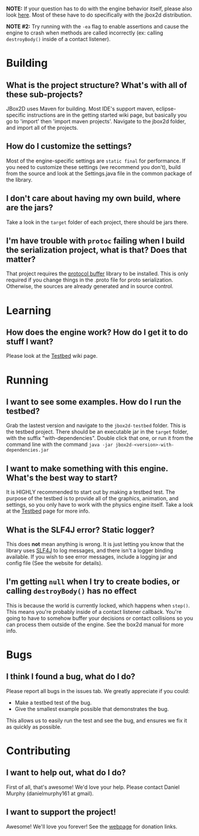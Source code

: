 **NOTE:** If your question has to do with the engine behavior itself, please also look [here](http://www.box2d.org/forum/viewtopic.php?f=9&t=558).  Most of these have to do specifically with the jbox2d distribution.

**NOTE #2:** Try running with the `-ea` flag to enable assertions and cause the engine to crash when methods are called incorrectly (ex: calling `destroyBody()` inside of a contact listener).



# Building #
## What is the project structure?  What's with all of these sub-projects? ##
JBox2D uses Maven for building.  Most IDE's support maven, eclipse-specific instructions are in the getting started wiki page, but basically you go to 'import' then 'import maven projects'.  Navigate to the jbox2d folder, and import all of the projects.

## How do I customize the settings? ##
Most of the engine-specific settings are `static final` for performance.  If you need to customize these settings (we recommend you don't), build from the source and look at the Settings.java file in the common package of the library.

## I don't care about having my own build, where are the jars? ##
Take a look in the `target` folder of each project, there should be jars there.

## I'm have trouble with `protoc` failing when I build the serialization project, what is that?  Does that matter? ##
That project requires the [protocol buffer](http://code.google.com/p/protobuf/) library to be installed.  This is only required if you change things in the .proto file for proto serialization.  Otherwise, the sources are already generated and in source control.

# Learning #
## How does the engine work?  How do I get it to do stuff I want? ##
Please look at the [Testbed](Testbed.md) wiki page.

# Running #
## I want to see some examples.  How do I run the testbed? ##
Grab the lastest version and navigate to the `jbox2d-testbed` folder.  This is the testbed project.  There should be an executable jar in the `target` folder, with the suffix "with-dependencies".  Double click that one, or run it from the command line with the command `java -jar jbox2d-<version>-with-dependencies.jar`

## I want to make something with this engine.  What's the best way to start? ##
It is HIGHLY recommended to start out by making a testbed test.  The purpose of the testbed is to provide all of the graphics, animation, and settings, so you only have to work with the physics engine itself.  Take a look at the [Testbed](Testbed.md) page for more info.

## What is the SLF4J error?  Static logger? ##
This does **not** mean anything is wrong.  It is just letting you know that the library uses [SLF4J](http://www.slf4j.org/) to log messages, and there isn't a logger binding available.  If you wish to see error messages, include a logging jar and config file (See the website for details).

## I'm getting `null` when I try to create bodies, or calling `destroyBody()` has no effect ##
This is because the world is currently locked, which happens when `step()`.  This means you're probably inside of a contact listener callback.  You're going to have to somehow buffer your decisions or contact collisions so you can process them outside of the engine.  See the box2d manual for more info.

# Bugs #
## I think I found a bug, what do I do? ##
Please report all bugs in the issues tab.  We greatly appreciate if you could:
  * Make a testbed test of the bug.
  * Give the smallest example possible that demonstrates the bug.

This allows us to easily run the test and see the bug, and ensures we fix it as quickly as possible.

# Contributing #
## I want to help out, what do I do? ##
First of all, that's awesome! We'd love your help. Please contact Daniel Murphy (danielmurphy161 at gmail).

## I want to support the project! ##
Awesome!  We'll love you forever!  See the [webpage](http://jbox2d.org) for donation links.